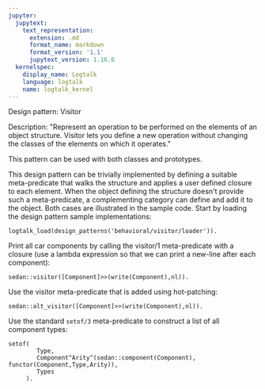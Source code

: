 ```yaml
---
jupyter:
  jupytext:
    text_representation:
      extension: .md
      format_name: markdown
      format_version: '1.1'
      jupytext_version: 1.16.6
  kernelspec:
    display_name: Logtalk
    language: logtalk
    name: logtalk_kernel
---
```


<!--
________________________________________________________________________

This file is part of Logtalk <https://logtalk.org/>  
SPDX-FileCopyrightText: 1998-2025 Paulo Moura <pmoura@logtalk.org>  
SPDX-License-Identifier: Apache-2.0

Licensed under the Apache License, Version 2.0 (the "License");
you may not use this file except in compliance with the License.
You may obtain a copy of the License at

    http://www.apache.org/licenses/LICENSE-2.0

Unless required by applicable law or agreed to in writing, software
distributed under the License is distributed on an "AS IS" BASIS,
WITHOUT WARRANTIES OR CONDITIONS OF ANY KIND, either express or implied.
See the License for the specific language governing permissions and
limitations under the License.
________________________________________________________________________
-->

Design pattern:
	Visitor

Description:
	"Represent an operation to be performed on the elements of an
	object structure. Visitor lets you define a new operation without
	changing the classes of the elements on which it operates."

This pattern can be used with both classes and prototypes.

This design pattern can be trivially implemented by defining a suitable
meta-predicate that walks the structure and applies a user defined
closure to each element. When the object defining the structure doesn't
provide such a meta-predicate, a complementing category can define and
add it to the object. Both cases are illustrated in the sample code.
Start by loading the design pattern sample implementations:

```logtalk
logtalk_load(design_patterns('behavioral/visitor/loader')).
```

Print all car components by calling the visitor/1 meta-predicate
with a closure (use a lambda expression so that we can print a
new-line after each component):

```logtalk
sedan::visitor([Component]>>(write(Component),nl)).
```

<!--
engine(diesel)
wheel(front_left)
wheel(front_right)
wheel(rear_right)
wheel(rear_left)
wheel(left_door)
wheel(right_door)
body(station_wagon)

true.
-->

Use the visitor meta-predicate that is added using hot-patching:

```logtalk
sedan::alt_visitor([Component]>>(write(Component),nl)).
```

<!--
engine(diesel)
wheel(front_left)
wheel(front_right)
wheel(rear_right)
wheel(rear_left)
wheel(left_door)
wheel(right_door)
body(station_wagon)

true.
-->

Use the standard `setof/3` meta-predicate to construct a list of
all component types:

```logtalk
setof(
		Type,
		Component^Arity^(sedan::component(Component), functor(Component,Type,Arity)),
		Types
     ).
```

<!--
Types = [body, engine, wheel].
-->
